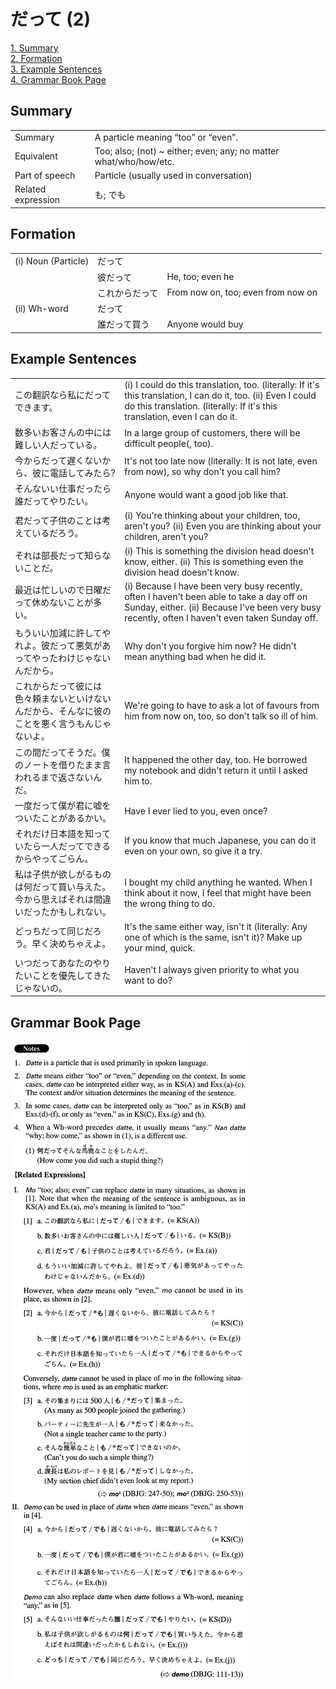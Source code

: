 # だって (2)

[1. Summary](#summary)<br>
[2. Formation](#formation)<br>
[3. Example Sentences](#example-sentences)<br>
[4. Grammar Book Page](#grammar-book-page)<br>


## Summary

<table><tr>   <td>Summary</td>   <td>A particle meaning “too” or “even”.</td></tr><tr>   <td>Equivalent</td>   <td>Too; also; (not) ~ either; even; any; no matter what/who/how/etc.</td></tr><tr>   <td>Part of speech</td>   <td>Particle (usually used in conversation)</td></tr><tr>   <td>Related expression</td>   <td>も; でも</td></tr></table>

## Formation

<table class="table"><tbody><tr class="tr head"><td class="td"><span class="numbers">(i)</span> <span class="bold">Noun (Particle)</span> </td><td class="td"><span class="concept">だって</span></td><td class="td"></td></tr><tr class="tr"><td class="td"></td><td class="td"><span>彼</span><span class="concept">だって</span></td><td class="td"><span>He, too; even he</span></td></tr><tr class="tr"><td class="td"></td><td class="td"><span>これから</span><span class="concept">だって</span></td><td class="td"><span>From now on, too; even from now on</span></td></tr><tr class="tr head"><td class="td"><span class="numbers">(ii)</span> <span class="bold">Wh-word</span></td><td class="td"><span class="concept">だって</span></td><td class="td"></td></tr><tr class="tr"><td class="td"></td><td class="td"><span>誰</span><span class="concept">だって</span><span>買う</span></td><td class="td"><span>Anyone would buy</span></td></tr></tbody></table>

## Example Sentences

<table><tr>   <td>この翻訳なら私にだってできます。</td>   <td>(i) I could do this translation, too. (literally: If it's this translation, I can do it, too. (ii) Even I could do this translation. (literally: If it's this translation, even I can do it.</td></tr><tr>   <td>数多いお客さんの中には難しい人だっている。</td>   <td>In a large group of customers, there will be difficult people(, too).</td></tr><tr>   <td>今からだって遅くないから、彼に電話してみたら?</td>   <td>It's not too late now (literally: It is not late, even from now), so why don't you call him?</td></tr><tr>   <td>そんないい仕事だったら誰だってやりたい。</td>   <td>Anyone would want a good job like that.</td></tr><tr>   <td>君だって子供のことは考えているだろう。</td>   <td>(i) You're thinking about your children, too, aren't you? (ii) Even you are thinking about your children, aren't you?</td></tr><tr>   <td>それは部長だって知らないことだ。</td>   <td>(i) This is something the division head doesn't know, either. (ii) This is something even the division head doesn't know.</td></tr><tr>   <td>最近は忙しいので日曜だって休めないことが多い。</td>   <td>(i) Because I have been very busy recently, often I haven't been able to take a day off on Sunday, either. (ii) Because I've been very busy recently, often I haven't even taken Sunday off.</td></tr><tr>   <td>もういい加減に許してやれよ。彼だって悪気があってやったわけじゃないんだから。</td>   <td>Why don't you forgive him now? He didn't mean anything bad when he did it.</td></tr><tr>   <td>これからだって彼には色々頼まないといけないんだから、そんなに彼のことを悪く言うもんじゃないよ。</td>   <td>We're going to have to ask a lot of favours from him from now on, too, so don't talk so ill of him.</td></tr><tr>   <td>この間だってそうだ。僕のノートを借りたまま言われるまで返さないんだ。</td>   <td>It happened the other day, too. He borrowed my notebook and didn't return it until I asked him to.</td></tr><tr>   <td>一度だって僕が君に嘘をついたことがあるかい。</td>   <td>Have I ever lied to you, even once?</td></tr><tr>   <td>それだけ日本語を知っていたら一人だってできるからやってごらん。</td>   <td>If you know that much Japanese, you can do it even on your own, so give it a try.</td></tr><tr>   <td>私は子供が欲しがるものは何だって買い与えた。今から思えばそれは間違いだったかもしれない。</td>   <td>I bought my child anything he wanted. When I think about it now, I feel that might have been the wrong thing to do.</td></tr><tr>   <td>どっちだって同じだろう。早く決めちゃえよ。</td>   <td>lt's the same either way, isn't it (literally: Any one of which is the same, isn't it)? Make up your mind, quick.</td></tr><tr>   <td>いつだってあなたのやりたいことを優先してきたじゃないの。</td>   <td>Haven't I always given priority to what you want to do?</td></tr></table>

## Grammar Book Page

![](../img/Advancedだって2.png)

